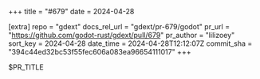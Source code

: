 +++
title = "#679"
date = 2024-04-28

[extra]
repo = "gdext"
docs_rel_url = "gdext/pr-679/godot"
pr_url = "https://github.com/godot-rust/gdext/pull/679"
pr_author = "lilizoey"
sort_key = 2024-04-28
date_time = 2024-04-28T12:12:07Z
commit_sha = "394c44ed32bc53f55fec606a083ea96654111017"
+++

$PR_TITLE
